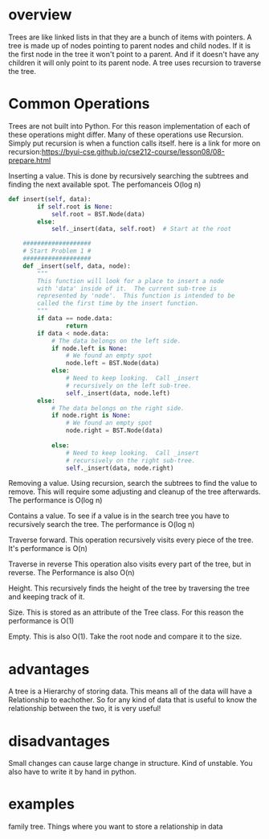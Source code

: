 # overview
Trees are like linked lists in that they are a bunch of items with pointers. A tree is made up of nodes pointing to parent nodes and child nodes. If it is the first node in the tree it won't point to a parent. And if it doesn't have any children it will only point to its parent node. A tree uses recursion to traverse the tree.


# Common Operations 
Trees are not built into Python. For this reason implementation of each of these operations might differ. Many of these operations use Recursion. Simply put recursion is when a function calls itself.
here is a link for more on recursion:https://byui-cse.github.io/cse212-course/lesson08/08-prepare.html

Inserting a value. This is done by recursively searching the subtrees and finding the next available spot. The perfomanceis O(log n)
```python
def insert(self, data):
        if self.root is None:
            self.root = BST.Node(data)
        else:
            self._insert(data, self.root)  # Start at the root

    ###################
    # Start Problem 1 #
    ###################
    def _insert(self, data, node):
        """
        This function will look for a place to insert a node
        with 'data' inside of it.  The current sub-tree is
        represented by 'node'.  This function is intended to be
        called the first time by the insert function.
        """
        if data == node.data:
                return
        if data < node.data:
            # The data belongs on the left side.
            if node.left is None:
                # We found an empty spot
                node.left = BST.Node(data)
            else:
                # Need to keep looking.  Call _insert
                # recursively on the left sub-tree.
                self._insert(data, node.left)
        else:
            # The data belongs on the right side.
            if node.right is None:
                # We found an empty spot
                node.right = BST.Node(data)
            
            else:
                # Need to keep looking.  Call _insert
                # recursively on the right sub-tree.
                self._insert(data, node.right)
```

Removing a value. Using recursion, search the subtrees to find the value to remove. This will require some adjusting and cleanup of the tree afterwards. The performance is O(log n)

Contains a value. To see if a value is in the search tree you have to recursively search the tree. The performance is O(log n)

Traverse forward. This operation recursively visits every piece of the tree. It's performance is O(n)

Traverse in reverse This operation also visits every part of the tree, but in reverse. The Performance is also O(n)

Height. This recursively finds the height of the tree by traversing the tree and keeping track of it.

Size. This is stored as an attribute of the Tree class. For this reason the performance is O(1)

Empty. This is also O(1). Take the root node and compare it to the size.

# advantages
A tree is a Hierarchy of storing data. This means all of the data will have a Relationship to eachother. So for any kind of data that is useful to know the relationship between the two, it is very useful!

# disadvantages
Small changes can cause large change in structure. Kind of unstable. You also have to write it by hand in python.

# examples
family tree. Things where you want to store a relationship in data
